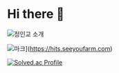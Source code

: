# Hi there 👋
![정인교 소개](https://capsule-render.vercel.app/api?type=waving&height=300&color=gradient&text=안녕하세요%20%20정인교입니다)

![마크](https://hits.seeyoufarm.com/api/count/incr/badge.svg?url=https%3A%2F%2Fgithub.com%2Fgjbae1212%2Fhit-counter)](https://hits.seeyoufarm.com)

[![Solved.ac Profile](http://mazassumnida.wtf/api/v2/generate_badge?boj=백준아이디)](https://solved.ac/백준아이디/)
